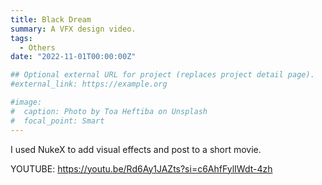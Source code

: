 ```yaml
---
title: Black Dream
summary: A VFX design video.
tags:
  - Others
date: "2022-11-01T00:00:00Z"

## Optional external URL for project (replaces project detail page).
#external_link: https://example.org

#image:
#  caption: Photo by Toa Heftiba on Unsplash
#  focal_point: Smart
---
```


I used NukeX to add visual effects and post to a short movie.

YOUTUBE: https://youtu.be/Rd6Ay1JAZts?si=c6AhfFylIWdt-4zh